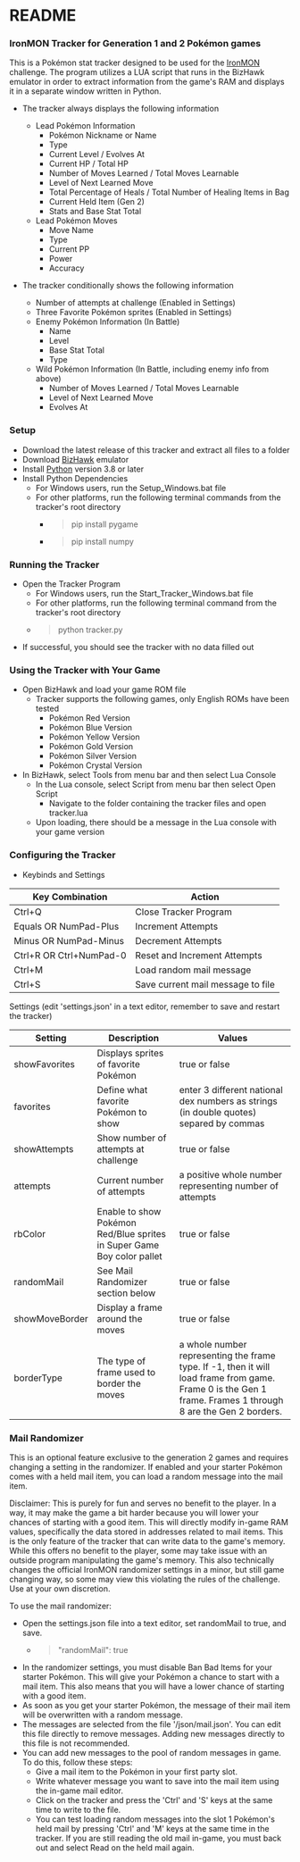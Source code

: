 # README #

### IronMON Tracker for Generation 1 and 2 Pokémon games ###

This is a Pokémon stat tracker designed to be used for the [IronMON](https://gist.github.com/valiant-code/adb18d248fa0fae7da6b639e2ee8f9c1) challenge.
The program utilizes a LUA script that runs in the BizHawk emulator in order to extract information from the game's
RAM and displays it in a separate window written in Python.

* The tracker always displays the following information
  * Lead Pokémon Information
    * Pokémon Nickname or Name
    * Type
    * Current Level / Evolves At
    * Current HP / Total HP
    * Number of Moves Learned / Total Moves Learnable
    * Level of Next Learned Move
    * Total Percentage of Heals / Total Number of Healing Items in Bag
    * Current Held Item (Gen 2)
    * Stats and Base Stat Total
  * Lead Pokémon Moves
    * Move Name
    * Type
    * Current PP
    * Power
    * Accuracy


* The tracker conditionally shows the following information
  * Number of attempts at challenge (Enabled in Settings)
  * Three Favorite Pokémon sprites (Enabled in Settings)
  * Enemy Pokémon Information (In Battle)
    * Name
    * Level
    * Base Stat Total
    * Type
  * Wild Pokémon Information (In Battle, including enemy info from above)
    * Number of Moves Learned / Total Moves Learnable
    * Level of Next Learned Move
    * Evolves At


### Setup ###

* Download the latest release of this tracker and extract all files to a folder
* Download [BizHawk](https://tasvideos.org/Bizhawk) emulator
* Install [Python](https://www.python.org/downloads/) version 3.8 or later
* Install Python Dependencies
  * For Windows users, run the Setup_Windows.bat file
  * For other platforms, run the following terminal commands from the tracker's root directory
    * >pip install pygame
    * >pip install numpy
      
### Running the Tracker ###

* Open the Tracker Program
  * For Windows users, run the Start_Tracker_Windows.bat file
  * For other platforms, run the following terminal command from the tracker's root directory
  * >python tracker.py
* If successful, you should see the tracker with no data filled out

### Using the Tracker with Your Game ###

* Open BizHawk and load your game ROM file
  * Tracker supports the following games, only English ROMs have been tested
    * Pokémon Red Version
    * Pokémon Blue Version
    * Pokémon Yellow Version
    * Pokémon Gold Version
    * Pokémon Silver Version
    * Pokémon Crystal Version
* In BizHawk, select Tools from menu bar and then select Lua Console
  * In the Lua console, select Script from menu bar then select Open Script
    * Navigate to the folder containing the tracker files and open tracker.lua
  * Upon loading, there should be a message in the Lua console with your game version

### Configuring the Tracker ###

* Keybinds and Settings

Key Combination | Action
------------- | -------------
Ctrl+Q  | Close Tracker Program
Equals OR NumPad-Plus  | Increment Attempts
Minus OR NumPad-Minus  | Decrement Attempts
Ctrl+R OR Ctrl+NumPad-0 | Reset and Increment Attempts
Ctrl+M  | Load random mail message
Ctrl+S  | Save current mail message to file

Settings (edit 'settings.json' in a text editor, remember to save and restart the tracker)

Setting | Description | Values
------------- | ------------- | ------------
showFavorites  | Displays sprites of favorite Pokémon | true or false
favorites  | Define what favorite Pokémon to show | enter 3 different national dex numbers as strings (in double quotes) separed by commas
showAttempts  | Show number of attempts at challenge | true or false
attempts  | Current number of attempts | a positive whole number representing number of attempts
rbColor  | Enable to show Pokémon Red/Blue sprites in Super Game Boy color pallet | true or false
randomMail  | See Mail Randomizer section below  | true or false
showMoveBorder  | Display a frame around the moves  | true or false
borderType  | The type of frame used to border the moves | a whole number representing the frame type. If -1, then it will load frame from game. Frame 0 is the Gen 1 frame. Frames 1 through 8 are the Gen 2 borders.

### Mail Randomizer ###

This is an optional feature exclusive to the generation 2 games and requires changing a setting in the randomizer.
If enabled and your starter Pokémon comes with a held mail item, you can load a random message into the mail item.

Disclaimer:
This is purely for fun and serves no benefit to the player.
In a way, it may make the game a bit harder because you will lower your chances of starting with a good item.
This will directly modify in-game RAM values, specifically the data stored in addresses related to mail items.
This is the only feature of the tracker that can write data to the game's memory.
While this offers no benefit to the player, some may take issue with an outside program manipulating the game's memory.
This also technically changes the official IronMON randomizer settings in a minor, but still game changing way, so some may view this violating the rules of the challenge.
Use at your own discretion.

To use the mail randomizer:

* Open the settings.json file into a text editor, set randomMail to true, and save.
  * > "randomMail": true
* In the randomizer settings, you must disable Ban Bad Items for your starter Pokémon. This will give your Pokémon a chance to start with a mail item. This also means that you will have a lower chance of starting with a good item.
* As soon as you get your starter Pokémon, the message of their mail item will be overwritten with a random message.
* The messages are selected from the file '/json/mail.json'. You can edit this file directly to remove messages. Adding new messages directly to this file is not recommended.
* You can add new messages to the pool of random messages in game. To do this, follow these steps:
  * Give a mail item to the Pokémon in your first party slot.
  * Write whatever message you want to save into the mail item using the in-game mail editor.
  * Click on the tracker and press the 'Ctrl' and 'S' keys at the same time to write to the file.
  * You can test loading random messages into the slot 1 Pokémon's held mail by pressing 'Ctrl' and 'M' keys at the same time in the tracker. If you are still reading the old mail in-game, you must back out and select Read on the held mail again.